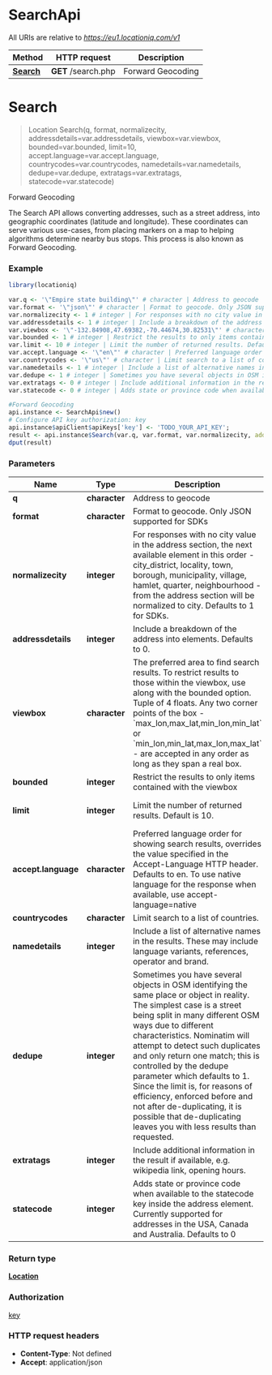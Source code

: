# SearchApi

All URIs are relative to *https://eu1.locationiq.com/v1*

Method | HTTP request | Description
------------- | ------------- | -------------
[**Search**](SearchApi.md#Search) | **GET** /search.php | Forward Geocoding


# **Search**
> Location Search(q, format, normalizecity, addressdetails=var.addressdetails, viewbox=var.viewbox, bounded=var.bounded, limit=10, accept.language=var.accept.language, countrycodes=var.countrycodes, namedetails=var.namedetails, dedupe=var.dedupe, extratags=var.extratags, statecode=var.statecode)

Forward Geocoding

The Search API allows converting addresses, such as a street address, into geographic coordinates (latitude and longitude). These coordinates can serve various use-cases, from placing markers on a map to helping algorithms determine nearby bus stops. This process is also known as Forward Geocoding.

### Example
```R
library(locationiq)

var.q <- '\"Empire state building\"' # character | Address to geocode
var.format <- '\"json\"' # character | Format to geocode. Only JSON supported for SDKs
var.normalizecity <- 1 # integer | For responses with no city value in the address section, the next available element in this order - city_district, locality, town, borough, municipality, village, hamlet, quarter, neighbourhood - from the address section will be normalized to city. Defaults to 1 for SDKs.
var.addressdetails <- 1 # integer | Include a breakdown of the address into elements. Defaults to 0.
var.viewbox <- '\"-132.84908,47.69382,-70.44674,30.82531\"' # character | The preferred area to find search results.  To restrict results to those within the viewbox, use along with the bounded option. Tuple of 4 floats. Any two corner points of the box - `max_lon,max_lat,min_lon,min_lat` or `min_lon,min_lat,max_lon,max_lat` - are accepted in any order as long as they span a real box. 
var.bounded <- 1 # integer | Restrict the results to only items contained with the viewbox
var.limit <- 10 # integer | Limit the number of returned results. Default is 10.
var.accept.language <- '\"en\"' # character | Preferred language order for showing search results, overrides the value specified in the Accept-Language HTTP header. Defaults to en. To use native language for the response when available, use accept-language=native
var.countrycodes <- '\"us\"' # character | Limit search to a list of countries.
var.namedetails <- 1 # integer | Include a list of alternative names in the results. These may include language variants, references, operator and brand.
var.dedupe <- 1 # integer | Sometimes you have several objects in OSM identifying the same place or object in reality. The simplest case is a street being split in many different OSM ways due to different characteristics. Nominatim will attempt to detect such duplicates and only return one match; this is controlled by the dedupe parameter which defaults to 1. Since the limit is, for reasons of efficiency, enforced before and not after de-duplicating, it is possible that de-duplicating leaves you with less results than requested.
var.extratags <- 0 # integer | Include additional information in the result if available, e.g. wikipedia link, opening hours.
var.statecode <- 0 # integer | Adds state or province code when available to the statecode key inside the address element. Currently supported for addresses in the USA, Canada and Australia. Defaults to 0

#Forward Geocoding
api.instance <- SearchApi$new()
# Configure API key authorization: key
api.instance$apiClient$apiKeys['key'] <- 'TODO_YOUR_API_KEY';
result <- api.instance$Search(var.q, var.format, var.normalizecity, addressdetails=var.addressdetails, viewbox=var.viewbox, bounded=var.bounded, limit=var.limit, accept.language=var.accept.language, countrycodes=var.countrycodes, namedetails=var.namedetails, dedupe=var.dedupe, extratags=var.extratags, statecode=var.statecode)
dput(result)
```

### Parameters

Name | Type | Description  | Notes
------------- | ------------- | ------------- | -------------
 **q** | **character**| Address to geocode | 
 **format** | **character**| Format to geocode. Only JSON supported for SDKs | 
 **normalizecity** | **integer**| For responses with no city value in the address section, the next available element in this order - city_district, locality, town, borough, municipality, village, hamlet, quarter, neighbourhood - from the address section will be normalized to city. Defaults to 1 for SDKs. | 
 **addressdetails** | **integer**| Include a breakdown of the address into elements. Defaults to 0. | [optional] 
 **viewbox** | **character**| The preferred area to find search results.  To restrict results to those within the viewbox, use along with the bounded option. Tuple of 4 floats. Any two corner points of the box - &#x60;max_lon,max_lat,min_lon,min_lat&#x60; or &#x60;min_lon,min_lat,max_lon,max_lat&#x60; - are accepted in any order as long as they span a real box.  | [optional] 
 **bounded** | **integer**| Restrict the results to only items contained with the viewbox | [optional] 
 **limit** | **integer**| Limit the number of returned results. Default is 10. | [optional] [default to 10]
 **accept.language** | **character**| Preferred language order for showing search results, overrides the value specified in the Accept-Language HTTP header. Defaults to en. To use native language for the response when available, use accept-language&#x3D;native | [optional] 
 **countrycodes** | **character**| Limit search to a list of countries. | [optional] 
 **namedetails** | **integer**| Include a list of alternative names in the results. These may include language variants, references, operator and brand. | [optional] 
 **dedupe** | **integer**| Sometimes you have several objects in OSM identifying the same place or object in reality. The simplest case is a street being split in many different OSM ways due to different characteristics. Nominatim will attempt to detect such duplicates and only return one match; this is controlled by the dedupe parameter which defaults to 1. Since the limit is, for reasons of efficiency, enforced before and not after de-duplicating, it is possible that de-duplicating leaves you with less results than requested. | [optional] 
 **extratags** | **integer**| Include additional information in the result if available, e.g. wikipedia link, opening hours. | [optional] 
 **statecode** | **integer**| Adds state or province code when available to the statecode key inside the address element. Currently supported for addresses in the USA, Canada and Australia. Defaults to 0 | [optional] 

### Return type

[**Location**](location.md)

### Authorization

[key](../README.md#key)

### HTTP request headers

 - **Content-Type**: Not defined
 - **Accept**: application/json



